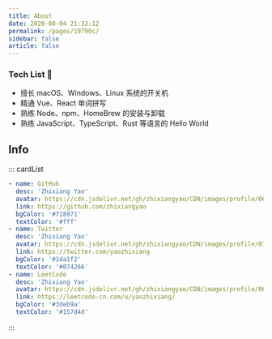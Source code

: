 ```yaml
---
title: About
date: 2020-08-04 21:32:12
permalink: /pages/10790c/
sidebar: false
article: false
---
```


### Tech List 🧾

- 擅长 <span class="span-shadow">macOS</span>、<span class="span-shadow">Windows</span>、<span class="span-shadow">Linux</span> 系统的开关机
- 精通 <span class="span-shadow">Vue</span>、<span class="span-shadow">React</span> 单词拼写
- 熟练 <span class="span-shadow">Node</span>、<span class="span-shadow">npm</span>、<span class="span-shadow">HomeBrew</span> 的安装与卸载
- 熟练 <span class="span-shadow">JavaScript</span>、<span class="span-shadow">TypeScript</span>、<span class="span-shadow">Rust</span> 等语言的 <span class="span-shadow">Hello World</span>

## Info

::: cardList

```yaml
- name: GitHub
  desc: 'Zhixiang Yao'
  avatar: https://cdn.jsdelivr.net/gh/zhixiangyao/CDN/images/profile/06.github-1.jpeg
  link: https://github.com/zhixiangyao
  bgColor: '#718971'
  textColor: '#fff'
- name: Twitter
  desc: 'Zhixiang Yao'
  avatar: https://cdn.jsdelivr.net/gh/zhixiangyao/CDN/images/profile/07.twitter.jpeg
  link: https://twitter.com/yaozhixiang
  bgColor: '#1da1f2'
  textColor: '#074266'
- name: LeetCode
  desc: 'Zhixiang Yao'
  avatar: https://cdn.jsdelivr.net/gh/zhixiangyao/CDN/images/profile/06.github-1.jpeg
  link: https://leetcode-cn.com/u/yaozhixiang/
  bgColor: '#3deb9a'
  textColor: '#157d4d'
```

:::
